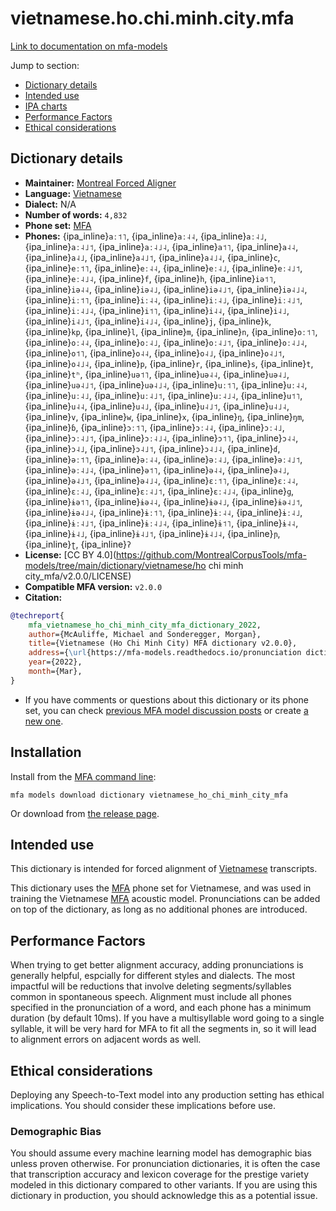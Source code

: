 
# vietnamese.ho.chi.minh.city.mfa

[Link to documentation on mfa-models](https://mfa-models.readthedocs.io/en/main/dictionary/vietnamese_ho_chi_minh_city_mfa.html)

Jump to section:

- [Dictionary details](#dictionary-details)
- [Intended use](#intended-use)
- [IPA charts](#ipa-charts)
- [Performance Factors](#performance-factors)
- [Ethical considerations](#ethical-considerations)

## Dictionary details

- **Maintainer:** [Montreal Forced Aligner](https://montreal-forced-aligner.readthedocs.io/)
- **Language:** [Vietnamese](https://en.wikipedia.org/wiki/Vietnamese_language)
- **Dialect:** N/A
- **Number of words:** `4,832`
- **Phone set:** [MFA](https://mfa-models.readthedocs.io/en/refactor/mfa_phone_set.html#vietnamese)
- **Phones:** {ipa_inline}`aː˦˥`, {ipa_inline}`aː˨˨`, {ipa_inline}`aː˨˩`, {ipa_inline}`aː˨˩˦`, {ipa_inline}`aː˨˩˨`, {ipa_inline}`a˦˥`, {ipa_inline}`a˨˨`, {ipa_inline}`a˨˩`, {ipa_inline}`a˨˩˦`, {ipa_inline}`a˨˩˨`, {ipa_inline}`c`, {ipa_inline}`eː˦˥`, {ipa_inline}`eː˨˨`, {ipa_inline}`eː˨˩`, {ipa_inline}`eː˨˩˦`, {ipa_inline}`eː˨˩˨`, {ipa_inline}`f`, {ipa_inline}`h`, {ipa_inline}`iə˦˥`, {ipa_inline}`iə˨˨`, {ipa_inline}`iə˨˩`, {ipa_inline}`iə˨˩˦`, {ipa_inline}`iə˨˩˨`, {ipa_inline}`iː˦˥`, {ipa_inline}`iː˨˨`, {ipa_inline}`iː˨˩`, {ipa_inline}`iː˨˩˦`, {ipa_inline}`iː˨˩˨`, {ipa_inline}`i˦˥`, {ipa_inline}`i˨˨`, {ipa_inline}`i˨˩`, {ipa_inline}`i˨˩˦`, {ipa_inline}`i˨˩˨`, {ipa_inline}`j`, {ipa_inline}`k`, {ipa_inline}`kp`, {ipa_inline}`l`, {ipa_inline}`m`, {ipa_inline}`n`, {ipa_inline}`oː˦˥`, {ipa_inline}`oː˨˨`, {ipa_inline}`oː˨˩`, {ipa_inline}`oː˨˩˦`, {ipa_inline}`oː˨˩˨`, {ipa_inline}`o˦˥`, {ipa_inline}`o˨˨`, {ipa_inline}`o˨˩`, {ipa_inline}`o˨˩˦`, {ipa_inline}`o˨˩˨`, {ipa_inline}`p`, {ipa_inline}`r`, {ipa_inline}`s`, {ipa_inline}`t`, {ipa_inline}`tʰ`, {ipa_inline}`uə˦˥`, {ipa_inline}`uə˨˨`, {ipa_inline}`uə˨˩`, {ipa_inline}`uə˨˩˦`, {ipa_inline}`uə˨˩˨`, {ipa_inline}`uː˦˥`, {ipa_inline}`uː˨˨`, {ipa_inline}`uː˨˩`, {ipa_inline}`uː˨˩˦`, {ipa_inline}`uː˨˩˨`, {ipa_inline}`u˦˥`, {ipa_inline}`u˨˨`, {ipa_inline}`u˨˩`, {ipa_inline}`u˨˩˦`, {ipa_inline}`u˨˩˨`, {ipa_inline}`v`, {ipa_inline}`w`, {ipa_inline}`x`, {ipa_inline}`ŋ`, {ipa_inline}`ŋm`, {ipa_inline}`ɓ`, {ipa_inline}`ɔː˦˥`, {ipa_inline}`ɔː˨˨`, {ipa_inline}`ɔː˨˩`, {ipa_inline}`ɔː˨˩˦`, {ipa_inline}`ɔː˨˩˨`, {ipa_inline}`ɔ˦˥`, {ipa_inline}`ɔ˨˨`, {ipa_inline}`ɔ˨˩`, {ipa_inline}`ɔ˨˩˦`, {ipa_inline}`ɔ˨˩˨`, {ipa_inline}`ɗ`, {ipa_inline}`əː˦˥`, {ipa_inline}`əː˨˨`, {ipa_inline}`əː˨˩`, {ipa_inline}`əː˨˩˦`, {ipa_inline}`əː˨˩˨`, {ipa_inline}`ə˦˥`, {ipa_inline}`ə˨˨`, {ipa_inline}`ə˨˩`, {ipa_inline}`ə˨˩˦`, {ipa_inline}`ə˨˩˨`, {ipa_inline}`ɛː˦˥`, {ipa_inline}`ɛː˨˨`, {ipa_inline}`ɛː˨˩`, {ipa_inline}`ɛː˨˩˦`, {ipa_inline}`ɛː˨˩˨`, {ipa_inline}`ɡ`, {ipa_inline}`ɨə˦˥`, {ipa_inline}`ɨə˨˨`, {ipa_inline}`ɨə˨˩`, {ipa_inline}`ɨə˨˩˦`, {ipa_inline}`ɨə˨˩˨`, {ipa_inline}`ɨː˦˥`, {ipa_inline}`ɨː˨˨`, {ipa_inline}`ɨː˨˩`, {ipa_inline}`ɨː˨˩˦`, {ipa_inline}`ɨː˨˩˨`, {ipa_inline}`ɨ˦˥`, {ipa_inline}`ɨ˨˨`, {ipa_inline}`ɨ˨˩`, {ipa_inline}`ɨ˨˩˦`, {ipa_inline}`ɨ˨˩˨`, {ipa_inline}`ɲ`, {ipa_inline}`ʈ`, {ipa_inline}`ʔ`
- **License:** [CC BY 4.0](https://github.com/MontrealCorpusTools/mfa-models/tree/main/dictionary/vietnamese/ho chi minh city_mfa/v2.0.0/LICENSE)
- **Compatible MFA version:** `v2.0.0`
- **Citation:**

```bibtex
@techreport{
	mfa_vietnamese_ho_chi_minh_city_mfa_dictionary_2022,
	author={McAuliffe, Michael and Sonderegger, Morgan},
	title={Vietnamese (Ho Chi Minh City) MFA dictionary v2.0.0},
	address={\url{https://mfa-models.readthedocs.io/pronunciation dictionary/Vietnamese/Vietnamese (Ho Chi Minh City) MFA dictionary v2_0_0.html}},
	year={2022},
	month={Mar},
}
```

- If you have comments or questions about this dictionary or its phone set, you can check [previous MFA model discussion posts](https://github.com/MontrealCorpusTools/mfa-models/discussions?discussions_q=Vietnamese+Ho+Chi+Minh+City+MFA+dictionary+v2.0.0) or create [a new one](https://github.com/MontrealCorpusTools/mfa-models/discussions/new).

## Installation

Install from the [MFA command line](https://montreal-forced-aligner.readthedocs.io/en/latest/user_guide/models/index.html):

```
mfa models download dictionary vietnamese_ho_chi_minh_city_mfa
```

Or download from [the release page](https://github.com/MontrealCorpusTools/mfa-models/releases/tag/dictionary-vietnamese_ho_chi_minh_city_mfa-v2.0.0).

## Intended use

This dictionary is intended for forced alignment of [Vietnamese](https://en.wikipedia.org/wiki/Vietnamese_language) transcripts.

This dictionary uses the [MFA](https://mfa-models.readthedocs.io/en/refactor/mfa_phone_set.html#vietnamese) phone set for Vietnamese, and was used in training the Vietnamese [MFA](https://mfa-models.readthedocs.io/en/refactor/mfa_phone_set.html#vietnamese) acoustic model.
Pronunciations can be added on top of the dictionary, as long as no additional phones are introduced.

## Performance Factors

When trying to get better alignment accuracy, adding pronunciations is generally helpful, espcially for different styles and dialects.  The most impactful will be reductions that
involve deleting segments/syllables common in spontaneous speech.  Alignment must include all phones specified in the pronunciation of a word, and each phone has
a minimum duration (by default 10ms). If you have a multisyllable word going to a single syllable, it will be very hard for MFA to fit all the segments in,
so it will lead to alignment errors on adjacent words as well.

## Ethical considerations

Deploying any Speech-to-Text model into any production setting has ethical implications. You should consider these implications before use.

### Demographic Bias

You should assume every machine learning model has demographic bias unless proven otherwise.
For pronunciation dictionaries, it is often the case that transcription accuracy and lexicon coverage for the prestige variety modeled in this dictionary compared to other variants.
If you are using this dictionary in production, you should acknowledge this as a potential issue.
